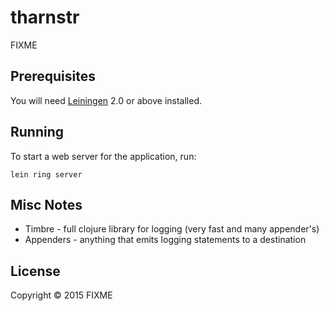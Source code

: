 # tharnstr

FIXME

## Prerequisites

You will need [Leiningen][1] 2.0 or above installed.

[1]: https://github.com/technomancy/leiningen

## Running

To start a web server for the application, run:

    lein ring server

## Misc Notes

+  Timbre - full clojure library for logging (very fast and many appender's)
+  Appenders - anything that emits logging statements to a destination

## License

Copyright © 2015 FIXME
